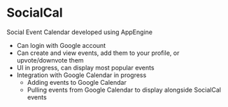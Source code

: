 # SocialCal

Social Event Calendar developed using AppEngine

- Can login with Google account
- Can create and view events, add them to your profile, or upvote/downvote them
- UI in progress, can display most popular events
- Integration with Google Calendar in progress
  - Adding events to Google Calendar
  - Pulling events from Google Calendar to display alongside SocialCal events
